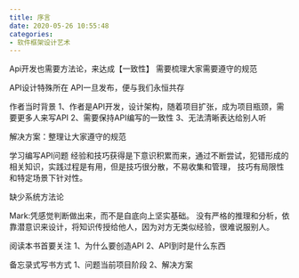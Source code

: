 ```yaml
---
title: 序言
date: 2020-05-26 10:55:48
categories:
- 软件框架设计艺术
---
```

Api开发也需要方法论，来达成【一致性】
需要梳理大家需要遵守的规范

API设计特殊所在
API一旦发布，便与我们永恒共存


作者当时背景
1、作者是API开发，设计架构，随着项目扩张，成为项目瓶颈，需要更多人来写API
2、需要保持API编写的一致性
3、无法清晰表达给别人听

解决方案：整理让大家遵守的规范


学习编写API问题
经验和技巧获得是下意识积累而来，通过不断尝试，犯错形成的相关知识，实践过程是有用，但是技巧很分散，不易收集和管理，
技巧有局限性和特定场景下针对性。

缺少系统方法论

Mark:凭感觉判断做出来，而不是自底向上坚实基础。
没有严格的推理和分析，依靠潜意识来设计，将知识传授给他人，因为对方无类似经验，很难说服别人。

阅读本书首要关注
1、为什么要创造API
2、API到时是什么东西

备忘录式写书方式
1、问题当前项目阶段
2、解决方案

